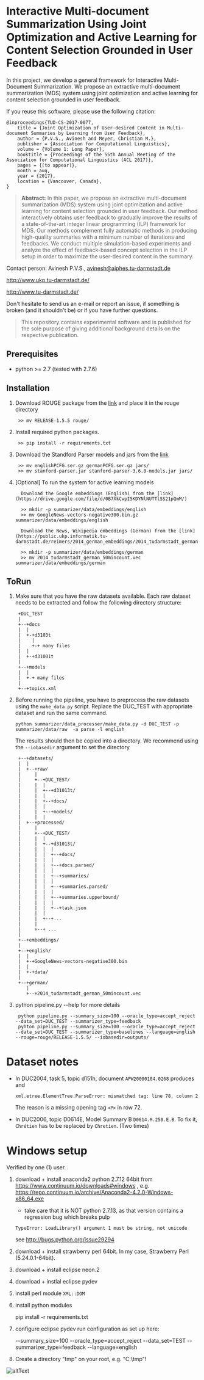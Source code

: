 # Interactive Multi-document Summarization Using Joint Optimization and Active Learning for Content Selection Grounded in User Feedback

In this project, we develop a general framework for Interactive Multi-Document Summarization. We propose an extractive multi-document summarization (MDS) system using joint optimization and active learning for content selection grounded in user feedback.

If you reuse this software, please use the following citation:

```
@inproceedings{TUD-CS-2017-0077,
    title = {Joint Optimization of User-desired Content in Multi-document Summaries by Learning from User Feedback},
    author = {P.V.S., Avinesh and Meyer, Christian M.},
    publisher = {Association for Computational Linguistics},
    volume = {Volume 1: Long Paper},
    booktitle = {Proceedings of the 55th Annual Meeting of the Association for Computational Linguistics (ACL 2017)},
    pages = {(to appear)},
    month = aug,
    year = {2017},
    location = {Vancouver, Canada},
}
```
> **Abstract:** In this paper, we propose an extractive multi-document summarization (MDS) system using joint optimization and active learning for content selection grounded in user feedback. Our method   interactively obtains user feedback to gradually improve the results of a state-of-the-art integer linear programming (ILP) framework for MDS. Our methods complement fully automatic methods in producing   high-quality summaries with a minimum number of iterations and feedbacks. We conduct multiple simulation-based experiments and analyze the effect of feedback-based concept selection in the ILP setup in    order to maximize the user-desired content in the summary.

Contact person: Avinesh P.V.S., avinesh@aiphes.tu-darmstadt.de

http://www.ukp.tu-darmstadt.de/

http://www.tu-darmstadt.de/

Don't hesitate to send us an e-mail or report an issue, if something is broken (and it shouldn't be) or if you have further questions.

> This repository contains experimental software and is published for the sole purpose of giving additional background details on the respective publication. 


Prerequisites
-------------

* python >= 2.7 (tested with 2.7.6)

Installation
------------

1. Download ROUGE package from the [link](https://www.isi.edu/licensed-sw/see/rouge/) and place it in the rouge directory 

        >> mv RELEASE-1.5.5 rouge/
        

2. Install required python packages.

        >> pip install -r requirements.txt
        
3. Download the Standford Parser models and jars from the [link](https://nlp.stanford.edu/software/lex-parser.shtml)
	
		>> mv englishPCFG.ser.gz germanPCFG.ser.gz jars/
		>> mv stanford-parser.jar stanford-parser-3.6.0-models.jar jars/		
        
4. [Optional] To run the system for active learning models

		 Download the Google embeddings (English) from the [link](https://drive.google.com/file/d/0B7XkCwpI5KDYNlNUTTlSS21pQmM/)
		 
		 >> mkdir -p summarizer/data/embeddings/english
		 >> mv GoogleNews-vectors-negative300.bin.gz summarizer/data/embeddings/english
		 
		 Download the News, Wikipedia embeddings (German) from the [link](https://public.ukp.informatik.tu-darmstadt.de/reimers/2014_german_embeddings/2014_tudarmstadt_german_50mincount.vec)
		 
		 >> mkdir -p summarizer/data/embeddings/german
		 >> mv 2014_tudarmstadt_german_50mincount.vec summarizer/data/embeddings/german
		 
		 
ToRun
-------

1. Make sure that you have the raw datasets available. Each raw dataset needs to be extracted and follow the following directory structure:       

        +DUC_TEST
        |
        +--+docs
        |  |
        |  +-+d3103t
        |    | 
        |    +-+ many files
        |  |
        |  +-+d31001t
        |
        +--+models
        |  |
        |  +-+ many files
        |
        +--+topics.xml


2. Before running the pipeline, you have to preprocess the raw datasets using the `make_data.py` script. Replace the DUC_TEST with appropriate dataset and run the same command.
    
       python summarizer/data_processer/make_data.py -d DUC_TEST -p summarizer/data/raw  -a parse -l english

   The results should then be copied into a directory. We recommend using the `--iobasedir` argument to set the directory
 
        +--+datasets/
        |  |
        |  +--+raw/
        |     |
        |     +--+DUC_TEST/
        |     |  |
        |     |  +--+d31013t/	 
        |     |  |
        |     |  +--+docs/
        |     |  |
        |     |  +--+models/
        |     |  |
        |  +--+processed/
        |     |
        |     +--+DUC_TEST/
        |     |  |
        |     |  +--+d31013t/
        |     |  |  |
        |     |  |  +--+docs/
        |     |  |  |
        |     |  |  +--+docs.parsed/
        |     |  |  |
        |     |  |  +--+summaries/
        |     |  |  |
        |     |  |  +--+summaries.parsed/
        |     |  |  |
        |     |  |  +--+summaries.upperbound/
        |     |  |  |
        |     |  |  +--+task.json
        |     |  |
        |     |  +--+...
        |     |
        |     +--+ ...
        |
        +--+embeddings/
        |
        +--+english/
        |  |
        |  +-+GoogleNews-vectors-negative300.bin
        |  |
        |  +-+data/
        |
        +--+german/
           |
           +--+2014_tudarmstadt_german_50mincount.vec


	   

3. python pipeline.py --help for more details
    
        python pipeline.py --summary_size=100 --oracle_type=accept_reject --data_set=DUC_TEST --summarizer_type=feedback
        pyhton pipeline.py --summary_size=100 --oracle_type=accept_reject --data_set=DUC_TEST --summarizer_type=baselines --language=english --rouge=rouge/RELEASE-1.5.5/ --iobasedir=outputs/


Dataset notes
=============

* In DUC2004, task 5, topic d151h, document `APW20000104.0268` produces and
     
      xml.etree.ElementTree.ParseError: mismatched tag: line 78, column 2

    The reason is a missing opening tag `<P>` in row 72.

* In DUC2006, topic D0614E, Model Summary B `D0614.M.250.E.B`. To fix it, `Chrétien` has to be replaced by `Chretien`. (Two times)

        
Windows setup
=============

Verified by one (1) user.

1. download + install anaconda2 python 2.7.12 64bit from https://www.continuum.io/downloads#windows , e.g. https://repo.continuum.io/archive/Anaconda2-4.2.0-Windows-x86_64.exe
   * take care that it is NOT python 2.7.13, as that version contains a regression bug which breaks pulp
    
    ``TypeError: LoadLibrary() argument 1 must be string, not unicode``
    
    see http://bugs.python.org/issue29294
    
1. download + install strawberry perl 64bit. In my case, Strawberry Perl (5.24.0.1-64bit).
1. download + install eclipse neon.2
1. download + instlal eclipse pydev
1. install perl module `XML::DOM`
1. install python modules

	pip install -r requirements.txt
  
1. configure eclipse pydev run configuration as set up here: 
      
      --summary_size=100 --oracle_type=accept_reject --data_set=TEST --summarizer_type=feedback --language=english
 
1. Create a directory "tmp" on your root, e.g. "C:\tmp"!


![altText][pydev-windows]




[pydev-windows]: docs/windows-eclipse-pydev-run-config.png "Run configuration for windows"

